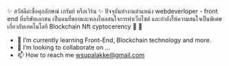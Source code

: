  ✨ สวัสดีค่ะชื่อศุภลักษณ์ เกรัมย์ หรือเวิร์น  ✨ 
 ปัจจุบันทำงานตำแหน่ง webdeverloper - front end ที่บริษัทเอกชน เป็นคนที่ชอบและหลงไหลสนใจการทำเว็บไซต์ และกำลังให้ความสนใจเป็นพิเศษเกี่ยวกับเทคโนโลยี Blockchain Nft cyptocerency 👀  👋 

- 🌱 I’m currently learning Front-End, Blockchain technology and more.
- 💞️ I’m looking to collaborate on ...
- 📫 How to reach me wsupalakke@gmail.com

<!---
supalakke/supalakke is a ✨ special ✨ repository because its `README.md` (this file) appears on your GitHub profile.
You can click the Preview link to take a look at your changes.
--->
